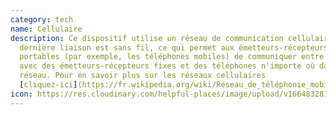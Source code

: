 ```yaml
---
category: tech
name: Cellulaire
description: Ce dispositif utilise un réseau de communication cellulaire où la
  dernière liaison est sans fil, ce qui permet aux émetteurs-récepteurs
  portables (par exemple, les téléphones mobiles) de communiquer entre eux et
  avec des émetteurs-récepteurs fixes et des téléphones n'importe où dans le
  réseau. Pour en savoir plus sur les réseaux cellulaires
  [cliquez-ici](https://fr.wikipedia.org/wiki/Réseau_de_téléphonie_mobile)
icon: https://res.cloudinary.com/helpful-places/image/upload/v1664832813/dtpr-icons/tech/wave_bmvtme.svg
---
```

